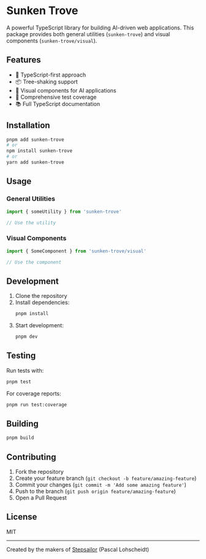 # Sunken Trove

A powerful TypeScript library for building AI-driven web applications. This package provides both general utilities (`sunken-trove`) and visual components (`sunken-trove/visual`).

## Features

- 🚀 TypeScript-first approach
- 📦 Tree-shaking support
- 🎨 Visual components for AI applications
- 🧪 Comprehensive test coverage
- 📚 Full TypeScript documentation

## Installation

```bash
pnpm add sunken-trove
# or
npm install sunken-trove
# or
yarn add sunken-trove
```

## Usage

### General Utilities

```typescript
import { someUtility } from 'sunken-trove'

// Use the utility
```

### Visual Components

```typescript
import { SomeComponent } from 'sunken-trove/visual'

// Use the component
```

## Development

1. Clone the repository
2. Install dependencies:
   ```bash
   pnpm install
   ```
3. Start development:
   ```bash
   pnpm dev
   ```

## Testing

Run tests with:
```bash
pnpm test
```

For coverage reports:
```bash
pnpm run test:coverage
```

## Building

```bash
pnpm build
```

## Contributing

1. Fork the repository
2. Create your feature branch (`git checkout -b feature/amazing-feature`)
3. Commit your changes (`git commit -m 'Add some amazing feature'`)
4. Push to the branch (`git push origin feature/amazing-feature`)
5. Open a Pull Request

## License

MIT

---

Created by the makers of [Stepsailor](https://stepsailor.com) (Pascal Lohscheidt) 